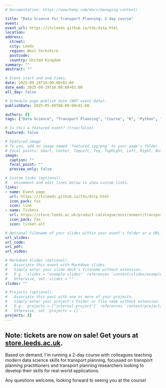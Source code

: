 ```yaml
---
# Documentation: https://wowchemy.com/docs/managing-content/

title: "Data Science for Transport Planning: 2 day course"
event:
event_url: https://itsleeds.github.io/tds/dstp.html
location:
address:
  street:
  city: Leeds
  region: West Yorkshire
  postcode:
  country: United Kingdom
summary: ""
abstract: ""

# Event start and end times.
date: 2025-09-18T10:00:00+01:00
date_end: 2025-09-19T16:00:00+01:00
all_day: false

# Schedule page publish date (NOT event date).
publishDate: 2025-05-09T08:00:00+01:00

authors: []
tags: ["Data Science", "Transport Planning", "Course", "R", "Python", "Leeds"]

# Is this a featured event? (true/false)
featured: false

# Featured image
# To use, add an image named `featured.jpg/png` to your page's folder.
# Focal points: Smart, Center, TopLeft, Top, TopRight, Left, Right, BottomLeft, Bottom, BottomRight.
image:
  caption: ""
  focal_point: ""
  preview_only: false

# Custom links (optional).
#   Uncomment and edit lines below to show custom links.
links:
- name: Event page
  url: https://itsleeds.github.io/tds/dstp.html
  icon_pack: fas
  icon: link
- name: Tickets
  url: https://store.leeds.ac.uk/product-catalogue/environment/transport-studies/short-courses/0925dstp2-data-science-for-transport-planning
  icon_pack: fas
  icon: ticket-alt

# Optional filename of your slides within your event's folder or a URL.
url_slides:
url_code:
url_pdf:
url_video:

# Markdown Slides (optional).
#   Associate this event with Markdown slides.
#   Simply enter your slide deck's filename without extension.
#   E.g. `slides = "example-slides"` references `content/slides/example-slides.md`.
#   Otherwise, set `slides = ""`.
slides: ""

# Projects (optional).
#   Associate this post with one or more of your projects.
#   Simply enter your project's folder or file name without extension.
#   E.g. `projects = ["internal-project"]` references `content/project/deep-learning/index.md`.
#   Otherwise, set `projects = []`.
projects: []
---
```

<!-- https://store.leeds.ac.uk/product-catalogue/environment/transport-studies/short-courses/0925dstp2-data-science-for-transport-planning -->
## Note: tickets are now on sale! Get yours at [store.leeds.ac.uk](https://store.leeds.ac.uk/product-catalogue/environment/transport-studies/short-courses/0925dstp2-data-science-for-transport-planning).


Based on demand, I'm running a 2-day course with colleagues teaching modern data science skills for transport planning, focussed on transport planning practitioners and transport planning researchers looking to develop their skills for real-world applications. 


Any questions welcome, looking forward to seeing you at the course!

